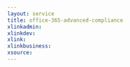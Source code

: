 ```yaml
---
layout: service
title: office-365-advanced-compliance
xlinkadmin: 
xlinkdev: 
xlink: 
xlinkbusiness: 
xsource: 
---
```


